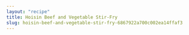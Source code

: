 ```yaml
---
layout: "recipe"
title: Hoisin Beef and Vegetable Stir-Fry
slug: hoisin-beef-and-vegetable-stir-fry-6867922a700c002ea14ffaf3
---
```

